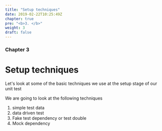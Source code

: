 ```yaml
---
title: "Setup techniques"
date: 2019-02-22T10:25:49Z
chapter: true
pre: "<b>3. </b>"
weight: 3
draft: false
---
```


### Chapter 3

# Setup techniques

Let's look at some of the basic techniques we use at the setup stage of our unit test

We are going to look at the following techniques

1. simple test data
2. data driven test
3. Fake test dependency or test double
4. Mock dependency